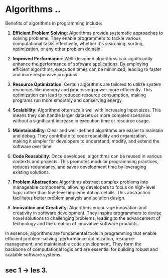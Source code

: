 # Algorithms ..

Benefits of algorithms in programming include:

1. **Efficient Problem Solving**: Algorithms provide systematic approaches to solving problems. They enable programmers to tackle various computational tasks effectively, whether it's searching, sorting, optimization, or any other problem domain.

2. **Improved Performance**: Well-designed algorithms can significantly enhance the performance of software applications. By employing efficient algorithms, execution times can be minimized, leading to faster and more responsive programs.

3. **Resource Optimization**: Certain algorithms are tailored to utilize system resources like memory and processing power more efficiently. This optimization can lead to reduced resource consumption, making programs run more smoothly and conserving energy.

4. **Scalability**: Algorithms often scale well with increasing input sizes. This means they can handle larger datasets or more complex scenarios without a significant increase in execution time or resource usage.

5. **Maintainability**: Clear and well-defined algorithms are easier to maintain and debug. They contribute to code readability and organization, making it simpler for developers to understand, modify, and extend the software over time.

6. **Code Reusability**: Once developed, algorithms can be reused in various contexts and projects. This promotes modular programming practices, reduces redundancy, and saves development time by leveraging existing solutions.

7. **Problem Abstraction**: Algorithms abstract complex problems into manageable components, allowing developers to focus on high-level logic rather than low-level implementation details. This abstraction facilitates better problem analysis and solution design.

8. **Innovation and Creativity**: Algorithms encourage innovation and creativity in software development. They inspire programmers to devise novel solutions to challenging problems, leading to the advancement of technology and the creation of innovative software products.

In essence, algorithms are fundamental tools in programming that enable efficient problem-solving, performance optimization, resource management, and maintainable code development. They form the backbone of computational logic and are essential for building robust and scalable software systems.




## sec 1 -> les 3.